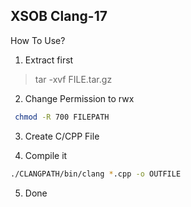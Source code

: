 ## XSOB Clang-17

How To Use?
1. Extract first
> tar -xvf FILE.tar.gz

2. Change Permission to rwx
```bash
 chmod -R 700 FILEPATH
```

3. Create C/CPP File

4. Compile it
```bash
./CLANGPATH/bin/clang *.cpp -o OUTFILE
```

5. Done
